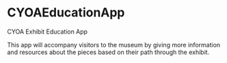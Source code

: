 # CYOAEducationApp

CYOA Exhibit Education App

This app will accompany visitors to the museum by giving more information and resources about the pieces based on their path through the exhibit.

